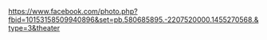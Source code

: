 https://www.facebook.com/photo.php?fbid=10153158509940896&set=pb.580685895.-2207520000.1455270568.&type=3&theater 

